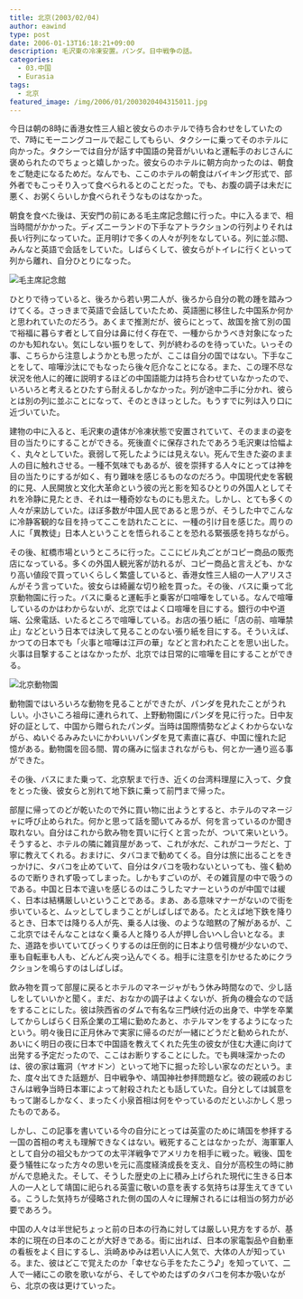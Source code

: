 ```yaml
---
title: 北京(2003/02/04)
author: eawind
type: post
date: 2006-01-13T16:18:21+09:00
description: 毛沢東の冷凍安置。パンダ。日中戦争の話。
categories:
  - 03.中国
  - Eurasia
tags:
  - 北京
featured_image: /img/2006/01/2003020404315011.jpg
---
```

今日は朝の8時に香港女性三人組と彼女らのホテルで待ち合わせをしていたので、7時にモーニングコールで起こしてもらい、タクシーに乗ってそのホテルに向かった。タクシーでは自分が話す中国語の発音がいいねと運転手のおじさんに褒められたのでちょっと嬉しかった。彼女らのホテルに朝方向かったのは、朝食をご馳走になるためだ。なんでも、ここのホテルの朝食はバイキング形式で、部外者でもこっそり入って食べられるとのことだった。でも、お腹の調子は未だに悪く、お粥くらいしか食べられそうなものはなかった。

朝食を食べた後は、天安門の前にある毛主席記念館に行った。中に入るまで、相当時間がかかった。ディズニーランドの下手なアトラクションの行列よりそれは長い行列になっていた。正月明けで多くの人々が列をなしている。列に並ぶ間、みんなと英語で会話をしていた。しばらくして、彼女らがトイレに行くといって列から離れ、自分ひとりになった。

![毛主席記念館](/img/2006/01/2003020404315011.jpg)

ひとりで待っていると、後ろから若い男二人が、後ろから自分の靴の踵を踏みつけてくる。さっきまで英語で会話していたため、英語圏に移住した中国系か何かと思われていたのだろう。あくまで推測だが、彼らにとって、故国を捨て別の国で裕福に暮らす者として自分は鼻に付く存在で、一種からかうべき対象になったのかも知れない。気にしない振りをして、列が終わるのを待っていた。いっその事、こちらから注意しようかとも思ったが、ここは自分の国ではない。下手なことをして、喧嘩沙汰にでもなったら後々厄介なことになる。また、この理不尽な状況を他人に的確に説明するほどの中国語能力は持ち合わせていなかったので、いろいろと考えるとひたすら耐えるしかなかった。列が途中二手に分かれ、彼らとは別の列に並ぶことになって、そのときほっとした。もうすでに列は入り口に近づいていた。

建物の中に入ると、毛沢東の遺体が冷凍状態で安置されていて、そのままの姿を目の当たりにすることができる。死後直ぐに保存されたであろう毛沢東は恰幅よく、丸々としていた。衰弱して死したようには見えない。死んで生きた姿のまま人の目に触れさせる。一種不気味でもあるが、彼を崇拝する人々にとっては神を目の当たりにするが如く、有り難味を感じるものなのだろう。中国現代史を客観的に見、人民開放と文化大革命という彼の光と影を知るひとりの外国人としてそれを冷静に見たとき、それは一種奇妙なものにも思えた。しかし、とても多くの人々が来訪していた。ほぼ多数が中国人民であると思うが、そうした中でこんなに冷静客観的な目を持ってここを訪れたことに、一種の引け目を感じた。周りの人に「異教徒」日本人ということを悟られることを恐れる緊張感を持ちながら。

その後、紅橋市場というところに行った。ここにビル丸ごとがコピー商品の販売店になっている。多くの外国人観光客が訪れるが、コピー商品と言えども、かなり高い値段で買っていくらしく繁盛していると、香港女性三人組の一人アリスさんがそう言っていた。彼女らは綺麗な切り絵を買った。その後、バスに乗って北京動物園に行った。バスに乗ると運転手と乗客が口喧嘩をしている。なんで喧嘩しているのかはわからないが、北京ではよく口喧嘩を目にする。銀行の中や道端、公衆電話、いたるところで喧嘩している。お店の張り紙に「店の前、喧嘩禁止」などという日本では決して見ることのない張り紙を目にする。そういえば、かつての日本でも「火事と喧嘩は江戸の華」などと言われたことを思い出した。火事は目撃することはなかったが、北京では日常的に喧嘩を目にすることができる。

![北京動物園](/img/2006/01/2003020410510211.jpg)

動物園ではいろいろな動物を見ることができたが、パンダを見れたことがうれしい。小さいころ祖母に連れられて、上野動物園にパンダを見に行った。日中友好の証として、中国から贈られたパンダ。当時は国際情勢などよくわからないながら、ぬいぐるみみたいにかわいいパンダを見て素直に喜び、中国に憧れた記憶がある。動物園を回る間、胃の痛みに悩まされながらも、何とか一通り巡る事ができた。

その後、バスにまた乗って、北京駅まで行き、近くの台湾料理屋に入って、夕食をとった後、彼女らと別れて地下鉄に乗って前門まで帰った。

部屋に帰ってのどが乾いたので外に買い物に出ようとすると、ホテルのマネージャに呼び止められた。何かと思って話を聞いてみるが、何を言っているのか聞き取れない。自分はこれから飲み物を買いに行くと言ったが、ついて来いという。そうすると、ホテルの隣に雑貨屋があって、これが水だ、これがコーラだと、丁寧に教えてくれる。おまけに、タバコまで勧めてくる。自分は旅に出ることをきっかけに、タバコを止めていて、自分はタバコを吸わないといっても、強く勧めるので断りきれず吸ってしまった。しかもすごいのが、その雑貨屋の中で吸うのである。中国と日本で違いを感じるのはこうしたマナーというのが中国では緩く、日本は結構厳しいということである。まあ、ある意味マナーがないので街を歩いていると、ムッとしてしまうことがしばしばである。たとえば地下鉄を降りるとき、日本では降りる人が先、乗る人は後、のような暗黙の了解があるが、ここ北京ではそんなことはなく乗る人と降りる人が押し合いへし合いとなる。また、道路を歩いていてびっくりするのは圧倒的に日本より信号機が少ないので、車も自転車も人も、どんどん突っ込んでくる。相手に注意を引かせるためにクラクションを鳴らすのはしばしば。

飲み物を買って部屋に戻るとホテルのマネージャがもう休み時間なので、少し話しをしていいかと聞く。まだ、おなかの調子はよくないが、折角の機会なので話をすることにした。彼は陝西省のダムで有名な三門峡付近の出身で、中学を卒業してからしばらく日系企業の工場に勤めたあと、ホテルマンをするようになったという。明々後日に正月休みで実家に帰るのだが一緒にどうだと勧められたが、あいにく明日の夜に日本で中国語を教えてくれた先生の彼女が住む大連に向けて出発する予定だったので、ここはお断りすることにした。でも興味深かったのは、彼の家は竈洞（ヤオドン）といって地下に掘った珍しい家なのだという。また、度々出てきた話題が、日中戦争や、靖国神社参拝問題など。彼の親戚のおじさんは戦争当時日本軍によって射殺されたとも話していた。自分としては誠意をもって謝るしかなく、まったく小泉首相は何をやっているのだといぶかしく思ったものである。

しかし、この記事を書いている今の自分にとっては英霊のために靖国を参拝する一国の首相の考えも理解できなくはない。戦死することはなかったが、海軍軍人として自分の祖父もかつての太平洋戦争でアメリカを相手に戦った。戦後、国を憂う犠牲になった方々の思いを元に高度経済成長を支え、自分が高校生の時に肺がんで息絶えた。そして、そうした歴史の上に積み上げられた現代に生きる日本人の一人として靖国に祀られる英霊に敬いの意を表する気持ちは芽生えてきている。こうした気持ちが侵略された側の国の人々に理解されるには相当の努力が必要であろう。

中国の人々は半世紀ちょっと前の日本の行為に対しては厳しい見方をするが、基本的に現在の日本のことが大好きである。街に出れば、日本の家電製品や自動車の看板をよく目にするし、浜崎あゆみは若い人に人気で、大体の人が知っている。また、彼はどこで覚えたのか「幸せなら手をたたこう♪」を知っていて、二人で一緒にこの歌を歌いながら、そしてやめたはずのタバコを何本か吸いながら、北京の夜は更けていった。
